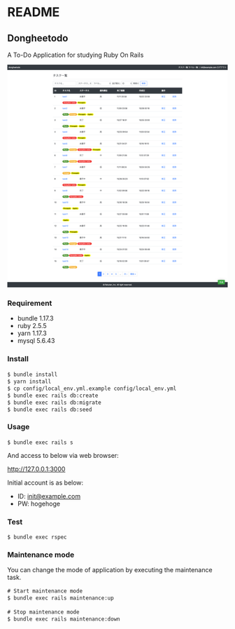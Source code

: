 # README

## Dongheetodo

A To-Do Application for studying Ruby On Rails

![demo.png](app/assets/images/demo.png)

### Requirement

- bundle 1.17.3
- ruby 2.5.5
- yarn 1.17.3
- mysql 5.6.43

### Install

```
$ bundle install
$ yarn install
$ cp config/local_env.yml.example config/local_env.yml
$ bundle exec rails db:create
$ bundle exec rails db:migrate
$ bundle exec rails db:seed
```

### Usage

```
$ bundle exec rails s
```
And access to below via web browser:

http://127.0.0.1:3000

Initial account is as below:

- ID: init@example.com
- PW: hogehoge

### Test

```
$ bundle exec rspec
```

### Maintenance mode

You can change the mode of application by executing the maintenance task.

```
# Start maintenance mode 
$ bundle exec rails maintenance:up

# Stop maintenance mode 
$ bundle exec rails maintenance:down
```
